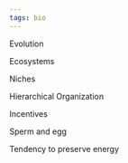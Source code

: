 ```yaml
---
tags: bio
---
```


Evolution

Ecosystems

Niches 

Hierarchical Organization

Incentives

Sperm and egg

Tendency to preserve energy 